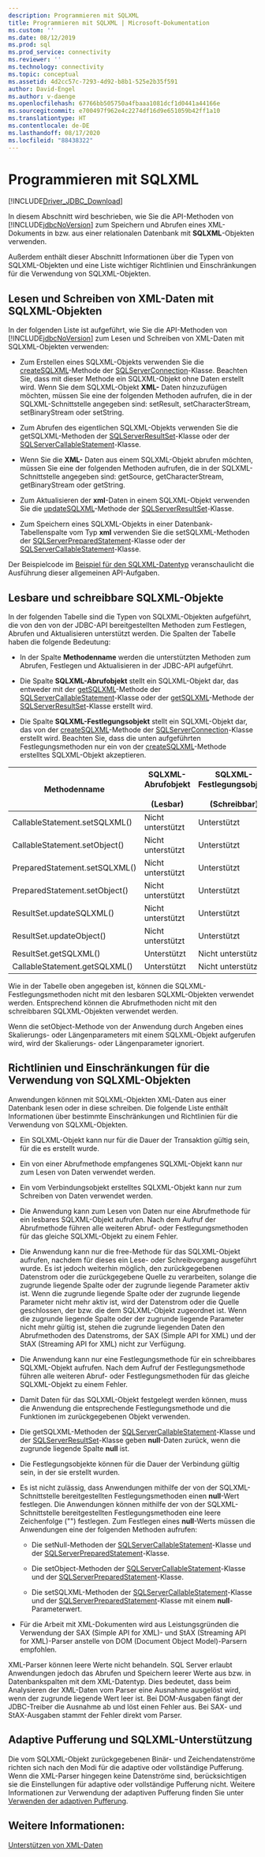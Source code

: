 ```yaml
---
description: Programmieren mit SQLXML
title: Programmieren mit SQLXML | Microsoft-Dokumentation
ms.custom: ''
ms.date: 08/12/2019
ms.prod: sql
ms.prod_service: connectivity
ms.reviewer: ''
ms.technology: connectivity
ms.topic: conceptual
ms.assetid: 4d2cc57c-7293-4d92-b8b1-525e2b35f591
author: David-Engel
ms.author: v-daenge
ms.openlocfilehash: 67766bb505750a4fbaaa1081dcf1d0441a44166e
ms.sourcegitcommit: e700497f962e4c2274df16d9e651059b42ff1a10
ms.translationtype: HT
ms.contentlocale: de-DE
ms.lasthandoff: 08/17/2020
ms.locfileid: "88438322"
---
```

# <a name="programming-with-sqlxml"></a>Programmieren mit SQLXML
[!INCLUDE[Driver_JDBC_Download](../../includes/driver_jdbc_download.md)]

  In diesem Abschnitt wird beschrieben, wie Sie die API-Methoden von [!INCLUDE[jdbcNoVersion](../../includes/jdbcnoversion_md.md)] zum Speichern und Abrufen eines XML-Dokuments in bzw. aus einer relationalen Datenbank mit **SQLXML**-Objekten verwenden.  
  
 Außerdem enthält dieser Abschnitt Informationen über die Typen von SQLXML-Objekten und eine Liste wichtiger Richtlinien und Einschränkungen für die Verwendung von SQLXML-Objekten.  
  
## <a name="reading-and-writing-xml-data-with-sqlxml-objects"></a>Lesen und Schreiben von XML-Daten mit SQLXML-Objekten  
 In der folgenden Liste ist aufgeführt, wie Sie die API-Methoden von [!INCLUDE[jdbcNoVersion](../../includes/jdbcnoversion_md.md)] zum Lesen und Schreiben von XML-Daten mit SQLXML-Objekten verwenden:  
  
-   Zum Erstellen eines SQLXML-Objekts verwenden Sie die [createSQLXML](../../connect/jdbc/reference/createsqlxml-method-sqlserverconnection.md)-Methode der [SQLServerConnection](../../connect/jdbc/reference/sqlserverconnection-class.md)-Klasse. Beachten Sie, dass mit dieser Methode ein SQLXML-Objekt ohne Daten erstellt wird. Wenn Sie dem SQLXML-Objekt **XML-** Daten hinzuzufügen möchten, müssen Sie eine der folgenden Methoden aufrufen, die in der SQLXML-Schnittstelle angegeben sind: setResult, setCharacterStream, setBinaryStream oder setString.  
  
-   Zum Abrufen des eigentlichen SQLXML-Objekts verwenden Sie die getSQLXML-Methoden der [SQLServerResultSet](../../connect/jdbc/reference/sqlserverresultset-class.md)-Klasse oder der [SQLServerCallableStatement](../../connect/jdbc/reference/sqlservercallablestatement-class.md)-Klasse.  
  
-   Wenn Sie die **XML-** Daten aus einem SQLXML-Objekt abrufen möchten, müssen Sie eine der folgenden Methoden aufrufen, die in der SQLXML-Schnittstelle angegeben sind: getSource, getCharacterStream, getBinaryStream oder getString.  
  
-   Zum Aktualisieren der **xml**-Daten in einem SQLXML-Objekt verwenden Sie die [updateSQLXML](../../connect/jdbc/reference/updatesqlxml-method-sqlserverresultset.md)-Methode der [SQLServerResultSet](../../connect/jdbc/reference/sqlserverresultset-class.md)-Klasse.  
  
-   Zum Speichern eines SQLXML-Objekts in einer Datenbank-Tabellenspalte vom Typ **xml** verwenden Sie die setSQLXML-Methoden der [SQLServerPreparedStatement](../../connect/jdbc/reference/sqlserverpreparedstatement-class.md)-Klasse oder der [SQLServerCallableStatement](../../connect/jdbc/reference/sqlservercallablestatement-class.md)-Klasse.  
  
 Der Beispielcode im [Beispiel für den SQLXML-Datentyp](../../connect/jdbc/sqlxml-data-type-sample.md) veranschaulicht die Ausführung dieser allgemeinen API-Aufgaben.  
  
## <a name="readable-and-writable-sqlxml-objects"></a>Lesbare und schreibbare SQLXML-Objekte  
 In der folgenden Tabelle sind die Typen von SQLXML-Objekten aufgeführt, die von den von der JDBC-API bereitgestellten Methoden zum Festlegen, Abrufen und Aktualisieren unterstützt werden. Die Spalten der Tabelle haben die folgende Bedeutung:  
  
-   In der Spalte **Methodenname** werden die unterstützten Methoden zum Abrufen, Festlegen und Aktualisieren in der JDBC-API aufgeführt.  
  
-   Die Spalte **SQLXML-Abrufobjekt** stellt ein SQLXML-Objekt dar, das entweder mit der [getSQLXML](../../connect/jdbc/reference/getsqlxml-method-sqlservercallablestatement.md)-Methode der [SQLServerCallableStatement](../../connect/jdbc/reference/sqlservercallablestatement-class.md)-Klasse oder der [getSQLXML](../../connect/jdbc/reference/getsqlxml-method-sqlserverresultset.md)-Methode der [SQLServerResultSet](../../connect/jdbc/reference/sqlserverresultset-class.md)-Klasse erstellt wird.  
  
-   Die Spalte **SQLXML-Festlegungsobjekt** stellt ein SQLXML-Objekt dar, das von der [createSQLXML](../../connect/jdbc/reference/createsqlxml-method-sqlserverconnection.md)-Methode der [SQLServerConnection](../../connect/jdbc/reference/sqlserverconnection-class.md)-Klasse erstellt wird. Beachten Sie, dass die unten aufgeführten Festlegungsmethoden nur ein von der [createSQLXML](../../connect/jdbc/reference/createsqlxml-method-sqlserverconnection.md)-Methode erstelltes SQLXML-Objekt akzeptieren.  
  
|Methodenname|SQLXML-Abrufobjekt<br /><br /> (Lesbar)|SQLXML-Festlegungsobjekt<br /><br /> (Schreibbar)|  
|-----------------|-------------------------------------------|-------------------------------------------|  
|CallableStatement.setSQLXML()|Nicht unterstützt|Unterstützt|  
|CallableStatement.setObject()|Nicht unterstützt|Unterstützt|  
|PreparedStatement.setSQLXML()|Nicht unterstützt|Unterstützt|  
|PreparedStatement.setObject()|Nicht unterstützt|Unterstützt|  
|ResultSet.updateSQLXML()|Nicht unterstützt|Unterstützt|  
|ResultSet.updateObject()|Nicht unterstützt|Unterstützt|  
|ResultSet.getSQLXML()|Unterstützt|Nicht unterstützt|  
|CallableStatement.getSQLXML()|Unterstützt|Nicht unterstützt|  
  
 Wie in der Tabelle oben angegeben ist, können die SQLXML-Festlegungsmethoden nicht mit den lesbaren SQLXML-Objekten verwendet werden. Entsprechend können die Abrufmethoden nicht mit den schreibbaren SQLXML-Objekten verwendet werden.  
  
 Wenn die setObject-Methode von der Anwendung durch Angeben eines Skalierungs- oder Längenparameters mit einem SQLXML-Objekt aufgerufen wird, wird der Skalierungs- oder Längenparameter ignoriert.  
  
## <a name="guidelines-and-limitations-when-using-sqlxml-objects"></a>Richtlinien und Einschränkungen für die Verwendung von SQLXML-Objekten  
 Anwendungen können mit SQLXML-Objekten XML-Daten aus einer Datenbank lesen oder in diese schreiben. Die folgende Liste enthält Informationen über bestimmte Einschränkungen und Richtlinien für die Verwendung von SQLXML-Objekten.  
  
-   Ein SQLXML-Objekt kann nur für die Dauer der Transaktion gültig sein, für die es erstellt wurde.  
  
-   Ein von einer Abrufmethode empfangenes SQLXML-Objekt kann nur zum Lesen von Daten verwendet werden.  
  
-   Ein vom Verbindungsobjekt erstelltes SQLXML-Objekt kann nur zum Schreiben von Daten verwendet werden.  
  
-   Die Anwendung kann zum Lesen von Daten nur eine Abrufmethode für ein lesbares SQLXML-Objekt aufrufen. Nach dem Aufruf der Abrufmethode führen alle weiteren Abruf- oder Festlegungsmethoden für das gleiche SQLXML-Objekt zu einem Fehler.  
  
-   Die Anwendung kann nur die free-Methode für das SQLXML-Objekt aufrufen, nachdem für dieses ein Lese- oder Schreibvorgang ausgeführt wurde. Es ist jedoch weiterhin möglich, den zurückgegebenen Datenstrom oder die zurückgegebene Quelle zu verarbeiten, solange die zugrunde liegende Spalte oder der zugrunde liegende Parameter aktiv ist. Wenn die zugrunde liegende Spalte oder der zugrunde liegende Parameter nicht mehr aktiv ist, wird der Datenstrom oder die Quelle geschlossen, der bzw. die dem SQLXML-Objekt zugeordnet ist. Wenn die zugrunde liegende Spalte oder der zugrunde liegende Parameter nicht mehr gültig ist, stehen die zugrunde liegenden Daten den Abrufmethoden des Datenstroms, der SAX (Simple API for XML) und der StAX (Streaming API for XML) nicht zur Verfügung.  
  
-   Die Anwendung kann nur eine Festlegungsmethode für ein schreibbares SQLXML-Objekt aufrufen. Nach dem Aufruf der Festlegungsmethode führen alle weiteren Abruf- oder Festlegungsmethoden für das gleiche SQLXML-Objekt zu einem Fehler.  
  
-   Damit Daten für das SQLXML-Objekt festgelegt werden können, muss die Anwendung die entsprechende Festlegungsmethode und die Funktionen im zurückgegebenen Objekt verwenden.  
  
-   Die getSQLXML-Methoden der [SQLServerCallableStatement](../../connect/jdbc/reference/sqlservercallablestatement-class.md)-Klasse und der [SQLServerResultSet](../../connect/jdbc/reference/sqlserverresultset-class.md)-Klasse geben **null**-Daten zurück, wenn die zugrunde liegende Spalte **null** ist.  
  
-   Die Festlegungsobjekte können für die Dauer der Verbindung gültig sein, in der sie erstellt wurden.  
  
-   Es ist nicht zulässig, dass Anwendungen mithilfe der von der SQLXML-Schnittstelle bereitgestellten Festlegungsmethoden einen **null**-Wert festlegen. Die Anwendungen können mithilfe der von der SQLXML-Schnittstelle bereitgestellten Festlegungsmethoden eine leere Zeichenfolge ("") festlegen. Zum Festlegen eines **null**-Werts müssen die Anwendungen eine der folgenden Methoden aufrufen:  
  
    -   Die setNull-Methoden der [SQLServerCallableStatement](../../connect/jdbc/reference/sqlservercallablestatement-class.md)-Klasse und der [SQLServerPreparedStatement](../../connect/jdbc/reference/sqlserverpreparedstatement-class.md)-Klasse.  
  
    -   Die setObject-Methoden der [SQLServerCallableStatement](../../connect/jdbc/reference/sqlservercallablestatement-class.md)-Klasse und der [SQLServerPreparedStatement](../../connect/jdbc/reference/sqlserverpreparedstatement-class.md)-Klasse.  
  
    -   Die setSQLXML-Methoden der [SQLServerCallableStatement](../../connect/jdbc/reference/sqlservercallablestatement-class.md)-Klasse und der [SQLServerPreparedStatement](../../connect/jdbc/reference/sqlserverpreparedstatement-class.md)-Klasse mit einem **null**-Parameterwert.  
  
-   Für die Arbeit mit XML-Dokumenten wird aus Leistungsgründen die Verwendung der SAX (Simple API for XML)- und StAX (Streaming API for XML)-Parser anstelle von DOM (Document Object Model)-Parsern empfohlen.  
  
 XML-Parser können leere Werte nicht behandeln. SQL Server erlaubt Anwendungen jedoch das Abrufen und Speichern leerer Werte aus bzw. in Datenbankspalten mit dem XML-Datentyp. Dies bedeutet, dass beim Analysieren der XML-Daten vom Parser eine Ausnahme ausgelöst wird, wenn der zugrunde liegende Wert leer ist. Bei DOM-Ausgaben fängt der JDBC-Treiber die Ausnahme ab und löst einen Fehler aus. Bei SAX- und StAX-Ausgaben stammt der Fehler direkt vom Parser.  
  
## <a name="adaptive-buffering-and-sqlxml-support"></a>Adaptive Pufferung und SQLXML-Unterstützung  
 Die vom SQLXML-Objekt zurückgegebenen Binär- und Zeichendatenströme richten sich nach den Modi für die adaptive oder vollständige Pufferung. Wenn die XML-Parser hingegen keine Datenströme sind, berücksichtigen sie die Einstellungen für adaptive oder vollständige Pufferung nicht. Weitere Informationen zur Verwendung der adaptiven Pufferung finden Sie unter [Verwenden der adaptiven Pufferung](../../connect/jdbc/using-adaptive-buffering.md).  
  
## <a name="see-also"></a>Weitere Informationen:  
 [Unterstützen von XML-Daten](../../connect/jdbc/supporting-xml-data.md)  
  
  
